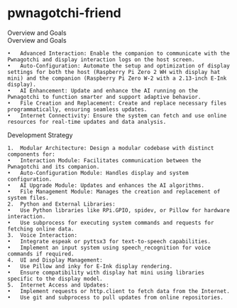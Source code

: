 # pwnagotchi-friend
Overview and Goals  
Overview and Goals

	•	Advanced Interaction: Enable the companion to communicate with the Pwnagotchi and display interaction logs on the host screen.
	•	Auto-Configuration: Automate the setup and optimization of display settings for both the host (Raspberry Pi Zero 2 WH with display hat mini) and the companion (Raspberry Pi Zero W-2 with a 2.13-inch E-Ink display).
	•	AI Enhancement: Update and enhance the AI running on the Pwnagotchi to function smarter and support adaptive behavior.
	•	File Creation and Replacement: Create and replace necessary files programmatically, ensuring seamless updates.
	•	Internet Connectivity: Ensure the system can fetch and use online resources for real-time updates and data analysis.

Development Strategy

	1.	Modular Architecture: Design a modular codebase with distinct components for:
	•	Interaction Module: Facilitates communication between the Pwnagotchi and its companion.
	•	Auto-Configuration Module: Handles display and system configuration.
	•	AI Upgrade Module: Updates and enhances the AI algorithms.
	•	File Management Module: Manages the creation and replacement of system files.
	2.	Python and External Libraries:
	•	Use Python libraries like RPi.GPIO, spidev, or Pillow for hardware interaction.
	•	Use subprocess for executing system commands and requests for fetching online data.
	3.	Voice Interaction:
	•	Integrate espeak or pyttsx3 for text-to-speech capabilities.
	•	Implement an input system using speech_recognition for voice commands if required.
	4.	UI and Display Management:
	•	Use Pillow and inky for E-Ink display rendering.
	•	Ensure compatibility with display hat mini using libraries specific to the display model.
	5.	Internet Access and Updates:
	•	Implement requests or http.client to fetch data from the Internet.
	•	Use git and subprocess to pull updates from online repositories.

